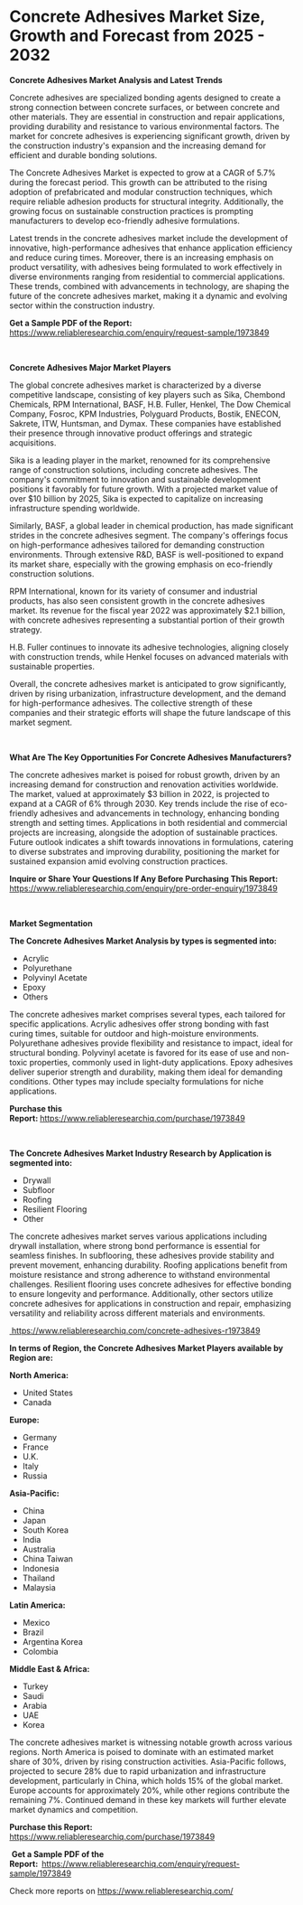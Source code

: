 <p><h1>Concrete Adhesives Market Size, Growth and Forecast from 2025 - 2032</h1></p><p><strong>Concrete Adhesives Market Analysis and Latest Trends</strong></p>
<p><p>Concrete adhesives are specialized bonding agents designed to create a strong connection between concrete surfaces, or between concrete and other materials. They are essential in construction and repair applications, providing durability and resistance to various environmental factors. The market for concrete adhesives is experiencing significant growth, driven by the construction industry's expansion and the increasing demand for efficient and durable bonding solutions.</p><p>The Concrete Adhesives Market is expected to grow at a CAGR of 5.7% during the forecast period. This growth can be attributed to the rising adoption of prefabricated and modular construction techniques, which require reliable adhesion products for structural integrity. Additionally, the growing focus on sustainable construction practices is prompting manufacturers to develop eco-friendly adhesive formulations.</p><p>Latest trends in the concrete adhesives market include the development of innovative, high-performance adhesives that enhance application efficiency and reduce curing times. Moreover, there is an increasing emphasis on product versatility, with adhesives being formulated to work effectively in diverse environments ranging from residential to commercial applications. These trends, combined with advancements in technology, are shaping the future of the concrete adhesives market, making it a dynamic and evolving sector within the construction industry.</p></p>
<p><strong>Get a Sample PDF of the Report:&nbsp;</strong> <a href="https://www.reliableresearchiq.com/enquiry/request-sample/1973849?utm_campaign=2318&utm_medium=2&utm_source=Github&utm_content=ia&utm_term=01042025&utm_id=concrete-adhesives">https://www.reliableresearchiq.com/enquiry/request-sample/1973849</a></p>
<p>&nbsp;</p>
<p><strong>Concrete Adhesives Major Market Players</strong></p>
<p><p>The global concrete adhesives market is characterized by a diverse competitive landscape, consisting of key players such as Sika, Chembond Chemicals, RPM International, BASF, H.B. Fuller, Henkel, The Dow Chemical Company, Fosroc, KPM Industries, Polyguard Products, Bostik, ENECON, Sakrete, ITW, Huntsman, and Dymax. These companies have established their presence through innovative product offerings and strategic acquisitions.</p><p>Sika is a leading player in the market, renowned for its comprehensive range of construction solutions, including concrete adhesives. The company's commitment to innovation and sustainable development positions it favorably for future growth. With a projected market value of over $10 billion by 2025, Sika is expected to capitalize on increasing infrastructure spending worldwide.</p><p>Similarly, BASF, a global leader in chemical production, has made significant strides in the concrete adhesives segment. The company's offerings focus on high-performance adhesives tailored for demanding construction environments. Through extensive R&D, BASF is well-positioned to expand its market share, especially with the growing emphasis on eco-friendly construction solutions.</p><p>RPM International, known for its variety of consumer and industrial products, has also seen consistent growth in the concrete adhesives market. Its revenue for the fiscal year 2022 was approximately $2.1 billion, with concrete adhesives representing a substantial portion of their growth strategy.</p><p>H.B. Fuller continues to innovate its adhesive technologies, aligning closely with construction trends, while Henkel focuses on advanced materials with sustainable properties.</p><p>Overall, the concrete adhesives market is anticipated to grow significantly, driven by rising urbanization, infrastructure development, and the demand for high-performance adhesives. The collective strength of these companies and their strategic efforts will shape the future landscape of this market segment.</p></p>
<p>&nbsp;</p>
<p><strong>What Are The Key Opportunities For Concrete Adhesives Manufacturers?</strong></p>
<p><p>The concrete adhesives market is poised for robust growth, driven by an increasing demand for construction and renovation activities worldwide. The market, valued at approximately $3 billion in 2022, is projected to expand at a CAGR of 6% through 2030. Key trends include the rise of eco-friendly adhesives and advancements in technology, enhancing bonding strength and setting times. Applications in both residential and commercial projects are increasing, alongside the adoption of sustainable practices. Future outlook indicates a shift towards innovations in formulations, catering to diverse substrates and improving durability, positioning the market for sustained expansion amid evolving construction practices.</p></p>
<p><strong>Inquire or Share Your Questions If Any Before Purchasing This Report:</strong> <a href="https://www.reliableresearchiq.com/enquiry/pre-order-enquiry/1973849?utm_campaign=2318&utm_medium=2&utm_source=Github&utm_content=ia&utm_term=01042025&utm_id=concrete-adhesives">https://www.reliableresearchiq.com/enquiry/pre-order-enquiry/1973849</a></p>
<p>&nbsp;</p>
<p><strong>Market Segmentation</strong></p>
<p><strong>The Concrete Adhesives Market Analysis by types is segmented into:</strong></p>
<p><ul><li>Acrylic</li><li>Polyurethane</li><li>Polyvinyl Acetate</li><li>Epoxy</li><li>Others</li></ul></p>
<p><p>The concrete adhesives market comprises several types, each tailored for specific applications. Acrylic adhesives offer strong bonding with fast curing times, suitable for outdoor and high-moisture environments. Polyurethane adhesives provide flexibility and resistance to impact, ideal for structural bonding. Polyvinyl acetate is favored for its ease of use and non-toxic properties, commonly used in light-duty applications. Epoxy adhesives deliver superior strength and durability, making them ideal for demanding conditions. Other types may include specialty formulations for niche applications.</p></p>
<p><strong>Purchase this Report:&nbsp;</strong><a href="https://www.reliableresearchiq.com/purchase/1973849?utm_campaign=2318&utm_medium=2&utm_source=Github&utm_content=ia&utm_term=01042025&utm_id=concrete-adhesives">https://www.reliableresearchiq.com/purchase/1973849</a></p>
<p>&nbsp;</p>
<p><strong>The Concrete Adhesives Market Industry Research by Application is segmented into:</strong></p>
<p><ul><li>Drywall</li><li>Subfloor</li><li>Roofing</li><li>Resilient Flooring</li><li>Other</li></ul></p>
<p><p>The concrete adhesives market serves various applications including drywall installation, where strong bond performance is essential for seamless finishes. In subflooring, these adhesives provide stability and prevent movement, enhancing durability. Roofing applications benefit from moisture resistance and strong adherence to withstand environmental challenges. Resilient flooring uses concrete adhesives for effective bonding to ensure longevity and performance. Additionally, other sectors utilize concrete adhesives for applications in construction and repair, emphasizing versatility and reliability across different materials and environments.</p></p>
<p><a href="https://www.reliableresearchiq.com/concrete-adhesives-r1973849?utm_campaign=2318&utm_medium=2&utm_source=Github&utm_content=ia&utm_term=01042025&utm_id=concrete-adhesives">&nbsp;https://www.reliableresearchiq.com/concrete-adhesives-r1973849</a></p>
<p><strong>In terms of Region, the Concrete Adhesives Market Players available by Region are:</strong></p>
<p>
    <p> <strong> North America: </strong>
        <ul>
            <li>United States</li>
            <li>Canada</li>
        </ul>
        </p> 
    <p> <strong> Europe: </strong>
        <ul>
            <li>Germany</li>
            <li>France</li>
            <li>U.K.</li>
            <li>Italy</li>
            <li>Russia</li>
        </ul>
        </p> 
    <p> <strong> Asia-Pacific: </strong>
        <ul>
            <li>China</li>
            <li>Japan</li>
            <li>South Korea</li>
            <li>India</li>
            <li>Australia</li>
            <li>China Taiwan</li>
            <li>Indonesia</li>
            <li>Thailand</li>
            <li>Malaysia</li>
        </ul>
        </p> 
    <p> <strong> Latin America: </strong>
        <ul>
            <li>Mexico</li>
            <li>Brazil</li>
            <li>Argentina Korea</li>
            <li>Colombia</li>
        </ul>
        </p> 
    <p> <strong> Middle East & Africa: </strong>
        <ul>
            <li>Turkey</li>
            <li>Saudi</li>
            <li>Arabia</li>
            <li>UAE</li>
            <li>Korea</li>
        </ul>
    </p>
    </p>
<p><p>The concrete adhesives market is witnessing notable growth across various regions. North America is poised to dominate with an estimated market share of 30%, driven by rising construction activities. Asia-Pacific follows, projected to secure 28% due to rapid urbanization and infrastructure development, particularly in China, which holds 15% of the global market. Europe accounts for approximately 20%, while other regions contribute the remaining 7%. Continued demand in these key markets will further elevate market dynamics and competition.</p></p>
<p><strong>Purchase this Report: </strong><a href="https://www.reliableresearchiq.com/purchase/1973849?utm_campaign=2318&utm_medium=2&utm_source=Github&utm_content=ia&utm_term=01042025&utm_id=concrete-adhesives">https://www.reliableresearchiq.com/purchase/1973849</a></p>
<p>&nbsp;<strong>Get a Sample PDF of the Report:&nbsp;&nbsp;</strong><a href="https://www.reliableresearchiq.com/enquiry/request-sample/1973849?utm_campaign=2318&utm_medium=2&utm_source=Github&utm_content=ia&utm_term=01042025&utm_id=concrete-adhesives">https://www.reliableresearchiq.com/enquiry/request-sample/1973849</a></p>
<p><strong></strong></p>
<p>Check more reports on <a href="https://www.reliableresearchiq.com/?utm_campaign=2318&utm_medium=2&utm_source=Github&utm_content=ia&utm_term=01042025&utm_id=concrete-adhesives">https://www.reliableresearchiq.com/</a></p>